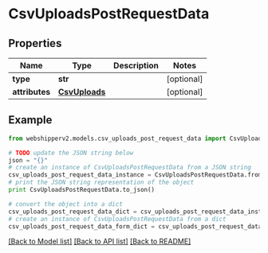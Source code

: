 # CsvUploadsPostRequestData


## Properties
Name | Type | Description | Notes
------------ | ------------- | ------------- | -------------
**type** | **str** |  | [optional] 
**attributes** | [**CsvUploads**](CsvUploads.md) |  | [optional] 

## Example

```python
from webshipperv2.models.csv_uploads_post_request_data import CsvUploadsPostRequestData

# TODO update the JSON string below
json = "{}"
# create an instance of CsvUploadsPostRequestData from a JSON string
csv_uploads_post_request_data_instance = CsvUploadsPostRequestData.from_json(json)
# print the JSON string representation of the object
print CsvUploadsPostRequestData.to_json()

# convert the object into a dict
csv_uploads_post_request_data_dict = csv_uploads_post_request_data_instance.to_dict()
# create an instance of CsvUploadsPostRequestData from a dict
csv_uploads_post_request_data_form_dict = csv_uploads_post_request_data.from_dict(csv_uploads_post_request_data_dict)
```
[[Back to Model list]](../README.md#documentation-for-models) [[Back to API list]](../README.md#documentation-for-api-endpoints) [[Back to README]](../README.md)


